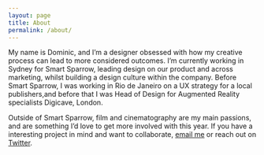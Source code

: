 ```yaml
---
layout: page
title: About
permalink: /about/
---
```


My name is Dominic, and I’m a designer obsessed with how my creative process can lead to more considered outcomes. I’m currently working in Sydney for Smart Sparrow, leading design on our product and across marketing, whilst building a design culture within the company. Before Smart Sparrow, I was working in Rio de Janeiro on a UX strategy for a local publishers,and before that I was Head of Design for Augmented Reality specialists Digicave, London.

Outside of Smart Sparrow, film and cinematography are my main passions, and are something I’d love to get more involved with this year. If you have a interesting project in mind and want to collaborate, [email me](mailto:dominic@considered.design) or reach out on [Twitter](https://twitter.com/dominosebastian).